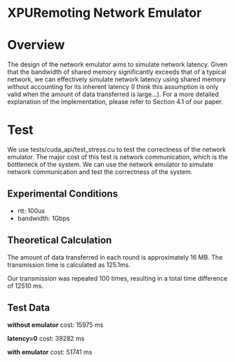 # XPURemoting Network Emulator

# Overview

The design of the network emulator aims to simulate network latency. Given that the bandwidth of shared memory significantly exceeds that of a typical network, we can effectively simulate network latency using shared memory without accounting for its inherent latency (I think this assumption is only valid when the amount of data transferred is large...). For a more detailed explanation of the implementation, please refer to Section 4.1 of our paper.

# Test

We use tests/cuda_api/test_stress.cu to test the correctness of the network emulator. The major cost of this test is network communication, which is the bottleneck of the system. We can use the network emulator to simulate network communication and test the correctness of the system.

## Experimental Conditions

- rtt: 100us
- bandwidth: 1Gbps

## Theoretical Calculation

The amount of data transferred in each round is approximately 16 MB. The transmission time is calculated as 125.1ms.

Our transmission was repeated 100 times, resulting in a total time difference of 12510 ms.

## Test Data

**without emulator** cost: 15975 ms

**latency=0** cost: 39282 ms

**with emulator** cost: 51741 ms